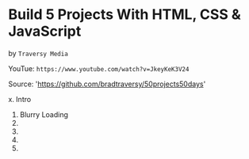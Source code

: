 # Build 5 Projects With HTML, CSS & JavaScript
by `Traversy Media`

YouTue: `https://www.youtube.com/watch?v=JkeyKeK3V24`

Source: 'https://github.com/bradtraversy/50projects50days'

 x. Intro
01. Blurry Loading
02.
03.
04.
05.
